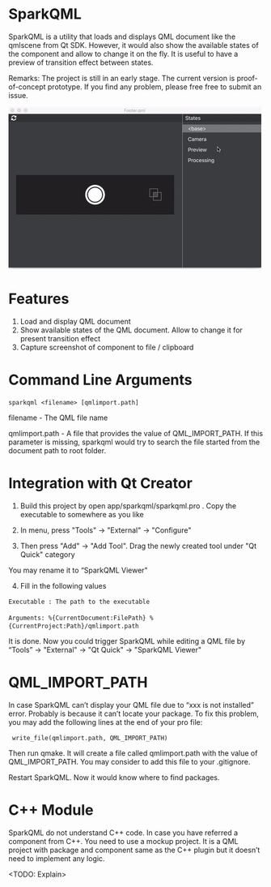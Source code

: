 # SparkQML

SparkQML is a utility that loads and displays QML document like the qmlscene from Qt SDK. 
However, it would also show the available states of the component and allow to change it on the fly. 
It is useful to have a preview of transition effect between states.

Remarks:  The project is still in an early stage. 
The current version is proof-of-concept prototype. 
If you find any problem, please free free to submit an issue.

![Screenshot](https://raw.githubusercontent.com/benlau/junkcode/master/docs/SparkQML.gif)

Features
========

 1. Load and display QML document
 2. Show available states of the QML document. Allow to change it for present transition effect
 3. Capture screenshot of component to file / clipboard

Command Line Arguments
======================

    sparkqml <filename> [qmlimport.path]

filename - The QML file name

qmlimport.path  - A file that provides the value of QML_IMPORT_PATH. If this parameter is missing, sparkqml would try to search the file started from the document path to root folder.

Integration with Qt Creator
============================

1) Build this project by open app/sparkqml/sparkqml.pro . Copy the executable to somewhere as you like

2) In menu, press "Tools" -> "External" -> "Configure"

3) Then press "Add" -> "Add Tool". Drag the newly created tool under "Qt Quick" category

You may rename it to “SparkQML Viewer"

4) Fill in the following values

```
Executable : The path to the executable

Arguments: %{CurrentDocument:FilePath} %{CurrentProject:Path}/qmlimport.path
```

It is done. Now you could trigger SparkQML while editing a QML file by “Tools” -> "External" -> "Qt Quick" -> "SparkQML Viewer"

QML_IMPORT_PATH
==================

In case SparkQML can’t display your QML file due to “xxx is not installed” error. 
Probably is because it can’t locate your package. 
To fix this problem, you may add the following lines at the end of your pro file:

     write_file(qmlimport.path, QML_IMPORT_PATH)

Then run qmake.
It will create a file called qmlimport.path with the value of QML_IMPORT_PATH.
You may consider to add this file to your .gitignore.

Restart SparkQML. Now it would know where to find packages.

C++ Module
==========

SparkQML do not understand C++ code. 
In case you have referred a component from C++. 
You need to use a mockup project. 
It is a QML project with package and component same as the C++ plugin but it doesn’t need to implement any logic.

<TODO: Explain>
